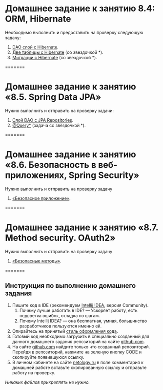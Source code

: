 # Домашнее задание к занятию 8.4: ORM, Hibernate

Необходимо выполнить и предоставить на проверку следующую задачу:

1. [DAO слой c Hibernate](tasks/task1/README.md).
2. [Две таблицы с Hibernate](tasks/task2/README.md) (со звездочкой *).
3. [Миграции c Hibernate](tasks/task3/README.md) (со звездочкой *).

=======

# Домашнее задание к занятию «8.5. Spring Data JPA»

Нужно выполнить и отправить на проверку задачи:

1. [Слой DAO c JPA Repositories](tasks/taskEx5_1/README.md).
1. [@Query*](tasks/taskEx5_2/README.md) (задача со звёздочкой *).

=======

# Домашнее задание к занятию «8.6. Безопасность в веб-приложениях, Spring Security»

Нужно выполнить и отправить на проверку задачу
1. [«Безопасное приложение»](tasks/taskEx6/README.md).

=======

# Домашнее задание к занятию «8.7. Method security. OAuth2»

Нужно выполнить и отправить на проверку задачу 
1. [«Безопасные методы»](tasks/taskEx7/README.md).

=======


## Инструкция по выполнению домашнего задания

1. Пишите код в IDE (рекомендуем [Intellij IDEA](https://www.jetbrains.com/idea/download/), версия Community).
    1. Почему лучше работать в IDE? — Ускоряет работу, есть подсветка ошибок, отладка по шагам.
    2. Почему Intellij IDEA? — она бесплатная, умная, большинство разработчиков пользуются именно ей.
2. Опирайтесь на принятый [стиль оформления кода](https://github.com/netology-code/codestyle/blob/master/java/README.md).
3. Готовый код необходимо загрузить в специально созданный для данного домашнего задания репозиторий на сайте [github.com](https://github.com/).
4. На сайте [github.com](https://github.com/) найдите только что созданный репозиторий. Перейдя в репозиторий, нажмите на зеленую кнопку CODE и скопируйте появившуюся ссылку.
5. В личном кабинете на сайте [netology.ru](https://netology.ru/) в поле комментария к домашней работе вставьте скопированную ссылку и отправьте работу на проверку.

*Никаких файлов прикреплять не нужно.*
